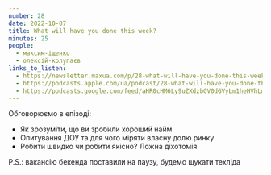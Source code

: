 ```yaml
---
number: 28
date: 2022-10-07
title: What will have you done this week?
minutes: 25
people:
  - максим-іщенко
  - олексій-колупаєв
links_to_listen:
  - https://newsletter.maxua.com/p/28-what-will-have-you-done-this-week
  - https://podcasts.apple.com/ua/podcast/28-what-will-have-you-done-this-week/id1616301447?i=1000581884769
  - https://podcasts.google.com/feed/aHR0cHM6Ly9uZXdzbGV0dGVyLm1heHVhLmNvbS9mZWVk/episode/aHR0cHM6Ly9uZXdzbGV0dGVyLm1heHVhLmNvbS9wLzI4LXdoYXQtd2lsbC1oYXZlLXlvdS1kb25lLXRoaXMtd2Vlaw?sa=X&ved=0CAUQkfYCahcKEwjwqMXKvtD6AhUAAAAAHQAAAAAQEQ
---
```


Обговорюємо в епізоді:

- Як зрозуміти, що ви зробили хороший найм
- Опитування ДОУ та для чого міряти власну долю ринку
- Робити швидко чи робити якісно? Ложна діхотомія

P.S.: вакансію бекенда поставили на паузу, будемо шукати техліда

